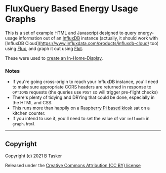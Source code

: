 FluxQuery Based Energy Usage Graphs
=======================================

This is a set of example HTML and Javascript designed to query energy-usage information out of an [InfluxDB](https://www.influxdata.com/products/influxdb/) instance (actually, it should work with [InfluxDB Cloud](https://www.influxdata.com/products/influxdb-cloud/ too) using [Flux](https://docs.influxdata.com/flux/v0.x/), and graph it out using [Flot](http://www.flotcharts.org/).

These were used to [create an In-Home-Display](https://www.bentasker.co.uk/blog/house-stuff/744-creating-a-ihd-to-view-energy-usage).


### Notes

- If you're going cross-origin to reach your InfluxDB instance, you'll need to make sure appropriate CORS headers are returned in response to `OPTIONS` requests (the queries use `POST` so will trigger pre-flight checks)
- There's plenty of tidying and DRYing that could be done, especially in the HTML and CSS
- This runs more than happily on a [Raspberry Pi based kiosk](https://www.bentasker.co.uk/documentation/linux/687-building-a-raspberry-pi-based-music-kiosk) sat on a kitchen counter.
- If you intend to use it, you'll need to set the value of var `influxdb` in `graph.html`


----

## Copyright

Copyright (c) 2021 B Tasker

Released under the [Creative Commons Attribution (CC BY) license](https://creativecommons.org/licenses/by/4.0/)
